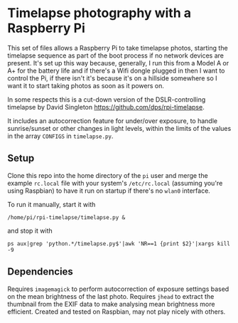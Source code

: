 Timelapse photography with a Raspberry Pi
=========================================

This set of files allows a Raspberry Pi to take timelapse photos, starting the
timelapse sequence as part of the boot process if no network devices are
present. It's set up this way because, generally, I run this from a Model A or
A+ for the battery life and if there's a Wifi dongle plugged in then I want to
control the Pi, if there isn't it's because it's on a hillside somewhere so I
want it to start taking photos as soon as it powers on.

In some respects this is a cut-down version of the DSLR-controlling timelapse
by David Singleton <https://github.com/dps/rpi-timelapse>.

It includes an autocorrection feature for under/over exposure, to handle
sunrise/sunset or other changes in light levels, within the limits of the
values in the array `CONFIGS` in `timelapse.py`.


Setup
-----

Clone this repo into the home directory of the `pi` user and merge the example
`rc.local` file with your system's `/etc/rc.local` (assuming you're using
Raspbian) to have it run on startup if there's no `wlan0` interface.

To run it manually, start it with

```Shell
/home/pi/rpi-timelapse/timelapse.py &
```

and stop it with

```Shell
ps aux|grep 'python.*/timelapse.py$'|awk 'NR==1 {print $2}'|xargs kill -9
```

Dependencies
------------

Requires `imagemagick` to perform autocorrection of exposure settings based on
the mean brightness of the last photo. Requires `jhead` to extract the
thumbnail from the EXIF data to make analysing mean brightness more efficient.
Created and tested on Raspbian, may not play nicely with others.

